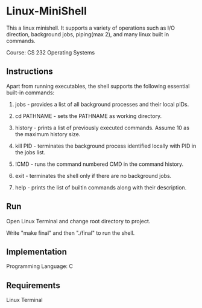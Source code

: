 # Linux-MiniShell

This a linux minishell. It supports a variety of operations such as I/O direction, background jobs, piping(max 2), and many linux built in commands.

Course: CS 232 Operating Systems

## Instructions

Apart from running executables, the shell supports the following essential built-in commands:

1. jobs - provides a list of all background processes and their local pIDs.

2. cd PATHNAME - sets the PATHNAME as working directory.

3. history - prints a list of previously executed commands. Assume 10 as the maximum history size.

4. kill PID - terminates the background process identified locally with PID in the jobs list.

5. !CMD - runs the command numbered CMD in the command history.

6. exit - terminates the shell only if there are no background jobs.

7. help - prints the list of builtin commands along with their description.

## Run

Open Linux Terminal and change root directory to project.

Write "make final" and then "./final" to run the shell.

## Implementation

Programming Language: C

## Requirements

Linux Terminal
